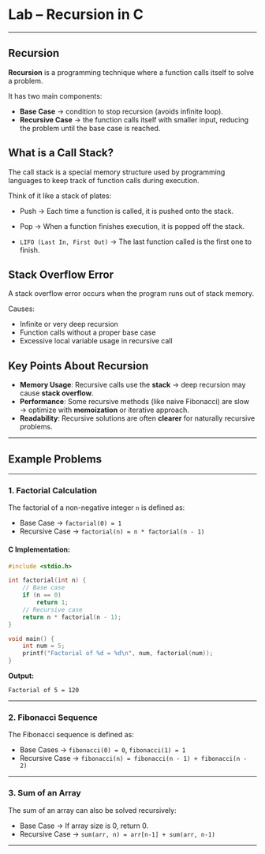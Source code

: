 
# Lab – Recursion in C

---

## Recursion

**Recursion** is a programming technique where a function calls itself to solve a problem.  

It has two main components:

- **Base Case** → condition to stop recursion (avoids infinite loop).  
- **Recursive Case** → the function calls itself with smaller input, reducing the problem until the base case is reached.  

## What is a Call Stack?

The call stack is a special memory structure used by programming languages to keep track of function calls during execution.

Think of it like a stack of plates:

- Push → Each time a function is called, it is pushed onto the stack.

- Pop → When a function finishes execution, it is popped off the stack.

- ``LIFO (Last In, First Out)`` → The last function called is the first one to finish.


## Stack Overflow Error

A stack overflow error occurs when the program runs out of stack memory.

Causes:

- Infinite or very deep recursion
- Function calls without a proper base case
- Excessive local variable usage in recursive call

## Key Points About Recursion

- **Memory Usage**: Recursive calls use the **stack** → deep recursion may cause **stack overflow**.  
- **Performance**: Some recursive methods (like naive Fibonacci) are slow → optimize with **memoization** or iterative approach.  
- **Readability**: Recursive solutions are often **clearer** for naturally recursive problems.  

---

## Example Problems

---

### **1. Factorial Calculation**

The factorial of a non-negative integer `n` is defined as:

- Base Case → `factorial(0) = 1`
- Recursive Case → `factorial(n) = n * factorial(n - 1)`

#### C Implementation:

```c
#include <stdio.h>

int factorial(int n) {
    // Base case
    if (n == 0)
        return 1;
    // Recursive case
    return n * factorial(n - 1);
}

void main() {
    int num = 5;
    printf("Factorial of %d = %d\n", num, factorial(num));
}
```

**Output:**  
```
Factorial of 5 = 120
```

---

### **2. Fibonacci Sequence**

The Fibonacci sequence is defined as:

- Base Cases → `fibonacci(0) = 0`, `fibonacci(1) = 1`
- Recursive Case → `fibonacci(n) = fibonacci(n - 1) + fibonacci(n - 2)`

---

### **3. Sum of an Array**

The sum of an array can also be solved recursively:

- Base Case → If array size is 0, return 0.  
- Recursive Case → `sum(arr, n) = arr[n-1] + sum(arr, n-1)`



---
